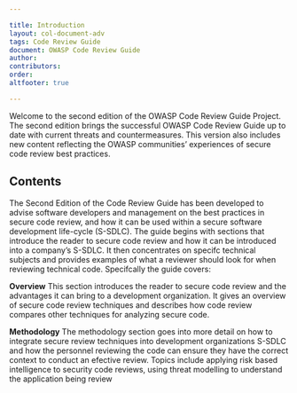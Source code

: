 ```yaml
---

title: Introduction
layout: col-document-adv
tags: Code Review Guide
document: OWASP Code Review Guide
author:
contributors:
order: 
altfooter: true

---
```


Welcome to the second edition of the OWASP Code Review Guide Project. The second edition brings the
successful OWASP Code Review Guide up to date with current threats and countermeasures. This version also includes new content reflecting the OWASP communities’ experiences of secure code review best practices.

## Contents
The Second Edition of the Code Review Guide has been developed to advise software developers and
management on the best practices in secure code review, and how it can be used within a secure software development life-cycle (S-SDLC). The guide begins with sections that introduce the reader to secure code review and how it can be introduced into a company’s S-SDLC. It then concentrates on
specifc technical subjects and provides examples of what a reviewer should look for when reviewing technical code. Specifcally the guide covers:

**Overview**
This section introduces the reader to secure code review and the advantages it can bring to a development organization. It gives an overview of secure code review techniques and describes how code
review compares other techniques for analyzing secure code.

**Methodology**
The methodology section goes into more detail on how to integrate secure review techniques into development organizations S-SDLC and how the personnel reviewing the code can ensure they have the
correct context to conduct an efective review. Topics include applying risk based intelligence to security code reviews, using threat modelling to understand the application being review
